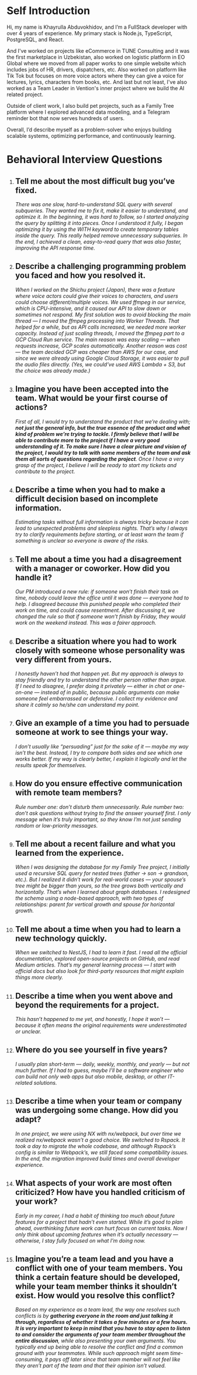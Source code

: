 # Self Introduction

Hi, my name is Khayrulla Abduvokhidov, and I’m a FullStack developer with over 4
years of experience. My primary stack is Node.js, TypeScript, PostgreSQL, and
React.

And I've worked on projects like eCommerce in TUNE Consulting and it was the
first marketplace in Uzbekistan, also worked on logistic platform in EO Global
where we moved from all paper works to one simple website which includes jobs of
HR, drivers, dispatchers, etc. Also worked on platform like Tik Tok but focuses
on more voice actors where they can give a voice for lectures, lyrics,
characters from books, etc. And last but not least, I've also worked as a Team
Leader in Vention's inner project where we build the AI related project.

Outside of client work, I also build pet projects, such as a Family Tree
platform where I explored advanced data modeling, and a Telegram reminder bot
that now serves hundreds of users.

Overall, I’d describe myself as a problem-solver who enjoys building scalable
systems, optimizing performance, and continuously learning.

# Behavioral Interview Questions

1. ## **Tell me about the most difficult bug you’ve fixed.**

   _There was one slow, hard-to-understand SQL query with several subqueries.
   They wanted me to fix it, make it easier to understand, and optimize it. In
   the beginning, it was hard to follow, so I started analyzing the query by
   splitting it into pieces. Once I understood it fully, I began optimizing it
   by using the WITH keyword to create temporary tables inside the query. This
   really helped remove unnecessary subqueries. In the end, I achieved a clean,
   easy-to-read query that was also faster, improving the API response time._

2. ## **Describe a challenging programming problem you faced and how you resolved it.**

   _When I worked on the Shichu project (Japan), there was a feature where voice
   actors could give their voices to characters, and users could choose
   different/multiple voices. We used ffmpeg in our service, which is
   CPU-intensive, and it caused our API to slow down or sometimes not respond.
   My first solution was to avoid blocking the main thread — I moved the ffmpeg
   processing into Worker Threads. That helped for a while, but as API calls
   increased, we needed more worker capacity. Instead of just scaling threads, I
   moved the ffmpeg part to a GCP Cloud Run service. The main reason was easy
   scaling — when requests increase, GCP scales automatically. Another reason
   was cost — the team decided GCP was cheaper than AWS for our case, and since
   we were already using Google Cloud Storage, it was easier to pull the audio
   files directly. (Yes, we could’ve used AWS Lambda + S3, but the choice was
   already made.)_

3. ## **Imagine you have been accepted into the team. What would be your first course of actions?**

   _First of all, I would try to understand the product that we’re dealing with;
   **not just the general info, but the true essence of the product and what
   kind of problem we’re trying to tackle. I firmly believe that I will be able
   to contribute more to the project if I have a very good understanding of it.
   To make sure I have a clear picture and vision of the project, I would try to
   talk with some members of the team and ask them all sorts of questions
   regarding the project**. Once I have a very grasp of the project, I believe I
   will be ready to start my tickets and contribute to the project._

4. ## **Describe a time when you had to make a difficult decision based on incomplete information.**

   _Estimating tasks without full information is always tricky because it can
   lead to unexpected problems and sleepless nights. That’s why I always try to
   clarify requirements before starting, or at least warn the team if something
   is unclear so everyone is aware of the risks._

5. ## **Tell me about a time you had a disagreement with a manager or coworker. How did you handle it?**

   _Our PM introduced a new rule: if someone won’t finish their task on time,
   nobody could leave the office until it was done — everyone had to help. I
   disagreed because this punished people who completed their work on time, and
   could cause resentment. After discussing it, we changed the rule so that if
   someone won’t finish by Friday, they would work on the weekend instead. This
   was a fairer approach._

6. ## **Describe a situation where you had to work closely with someone whose personality was very different from yours.**

   _I honestly haven’t had that happen yet. But my approach is always to stay
   friendly and try to understand the other person rather than argue. If I need
   to disagree, I prefer doing it privately — either in chat or one-on-one —
   instead of in public, because public arguments can make someone feel
   embarrassed or defensive. I collect my evidence and share it calmly so he/she
   can understand my point._

7. ## **Give an example of a time you had to persuade someone at work to see things your way.**

   _I don’t usually like “persuading” just for the sake of it — maybe my way
   isn’t the best. Instead, I try to compare both sides and see which one works
   better. If my way is clearly better, I explain it logically and let the
   results speak for themselves._

8. ## **How do you ensure effective communication with remote team members?**

   _Rule number one: don’t disturb them unnecessarily. Rule number two: don’t
   ask questions without trying to find the answer yourself first. I only
   message when it’s truly important, so they know I’m not just sending random
   or low-priority messages._

9. ## **Tell me about a recent failure and what you learned from the experience.**

   _When I was designing the database for my Family Tree project, I initially
   used a recursive SQL query for nested trees (father → son → grandson, etc.).
   But I realized it didn’t work for real-world cases — your spouse’s tree might
   be bigger than yours, so the tree grows both vertically and horizontally.
   That’s when I learned about graph databases. I redesigned the schema using a
   node-based approach, with two types of relationships: parent for vertical
   growth and spouse for horizontal growth._

10. ## **Tell me about a time when you had to learn a new technology quickly.**

    _When we switched to NestJS, I had to learn it fast. I read all the official
    documentation, explored open-source projects on GitHub, and read Medium
    articles. That’s my general learning process — I start with official docs
    but also look for third-party resources that might explain things more
    clearly._

11. ## **Describe a time when you went above and beyond the requirements for a project.**

    _This hasn’t happened to me yet, and honestly, I hope it won’t — because it
    often means the original requirements were underestimated or unclear._

12. ## **Where do you see yourself in five years?**

    _I usually plan short-term — daily, weekly, monthly, and yearly — but not
    much further. If I had to guess, maybe I’ll be a software engineer who can
    build not only web apps but also mobile, desktop, or other IT-related
    solutions._

13. ## **Describe a time when your team or company was undergoing some change. How did you adapt?**

    _In one project, we were using NX with nx/webpack, but over time we realized
    nx/webpack wasn’t a good choice. We switched to Rspack. It took a day to
    migrate the whole codebase, and although Rspack’s config is similar to
    Webpack’s, we still faced some compatibility issues. In the end, the
    migration improved build times and overall developer experience._

14. ## **What aspects of your work are most often criticized? How have you handled criticism of your work?**

    _Early in my career, I had a habit of thinking too much about future
    features for a project that hadn’t even started. While it’s good to plan
    ahead, overthinking future work can hurt focus on current tasks. Now I only
    think about upcoming features when it’s actually necessary — otherwise, I
    stay fully focused on what I’m doing now._

15. ## **Imagine you’re a team lead and you have a conflict with one of your team members. You think a certain feature should be developed, while your team member thinks it shouldn’t exist. How would you resolve this conflict?**

    _Based on my experience as a team lead, the way one resolves such conflicts
    is by **gathering everyone in the room and just talking it through,
    regardless of whether it takes a few minutes or a few hours. It is very
    important to keep in mind that you have to stay open to listen to and
    consider the arguments of your team member throughout the entire
    discussion**, while also presenting your own arguments. You typically end up
    being able to resolve the conflict and find a common ground with your
    teammates. While such approach might seem time-consuming, it pays off later
    since that team member will not feel like they aren’t part of the team and
    that their opinion isn’t valued._
